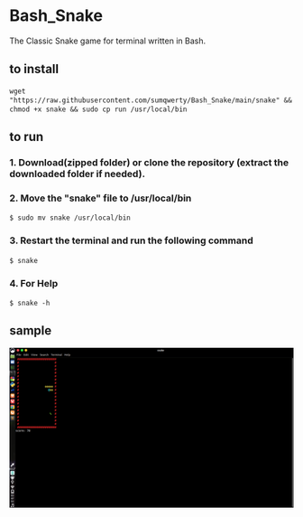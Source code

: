 # Bash_Snake
The Classic Snake game for terminal written in Bash.

## to install
```
wget "https://raw.githubusercontent.com/sumqwerty/Bash_Snake/main/snake" && chmod +x snake && sudo cp run /usr/local/bin 
```


## to run
### 1. Download(zipped folder) or clone the repository (extract the downloaded folder if needed).
### 2. Move the "snake" file to /usr/local/bin

```
$ sudo mv snake /usr/local/bin
```

### 3. Restart the terminal and run the following command

```
$ snake
```
### 4. For Help

```
$ snake -h
```

## sample
![Demo](https://github.com/sumqwerty/Bash_Snake/blob/main/demo/snakeSS.png)

